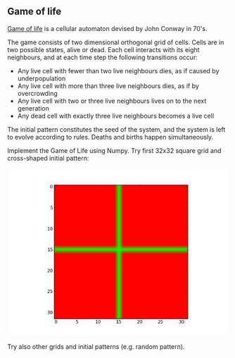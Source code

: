 ## Game of life

[Game of life](http://en.wikipedia.org/wiki/Conway's_Game_of_Life) is a cellular automaton devised by John Conway in 70's. 

The game consists of two dimensional orthogonal grid of cells. Cells are in two possible states, alive or dead. Each cell interacts with its eight neighbours, and at each time step the following transitions occur:

- Any live cell with fewer than two live neighbours dies, as if caused by underpopulation
- Any live cell with more than three live neighbours dies, as if by overcrowding
- Any live cell with two or three live neighbours lives on to the next generation
- Any dead cell with exactly three live neighbours becomes a live cell

The initial pattern constitutes the seed of the system, and the system is left to evolve according to rules. Deaths and births happen simultaneously.

Implement the Game of Life using Numpy. Try first 32x32 square grid and cross-shaped initial pattern:

![Initial pattern for Game of Life](gol_initial.png)

Try also other grids and initial patterns (e.g. random
pattern). 


